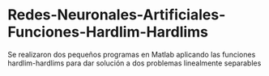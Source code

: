Redes-Neuronales-Artificiales-Funciones-Hardlim-Hardlims
========================================================

Se realizaron dos pequeños programas en Matlab aplicando las funciones hardlim-hardlims para dar solución a dos problemas linealmente separables
